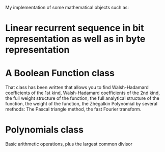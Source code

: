 My implementation of some mathematical objects such as:
# Linear recurrent sequence in bit representation as well as in byte representation
# A Boolean Function class
That class has been written that allows you to find Walsh-Hadamard coefficients of the 1st kind, Walsh-Hadamard coefficients of the 2nd kind, the full weight structure of the function, the full analytical structure of the function, the weight of the function, the Zhegalkin Polynomial by several methods: The Pascal triangle method, the fast Fourier transform.
# Polynomials class
Basic arithmetic operations, plus the largest common divisor
